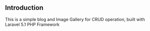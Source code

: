 ## Introduction
This is a simple blog and Image Gallery for CRUD operation, built with Laravel 5.1 PHP Framework